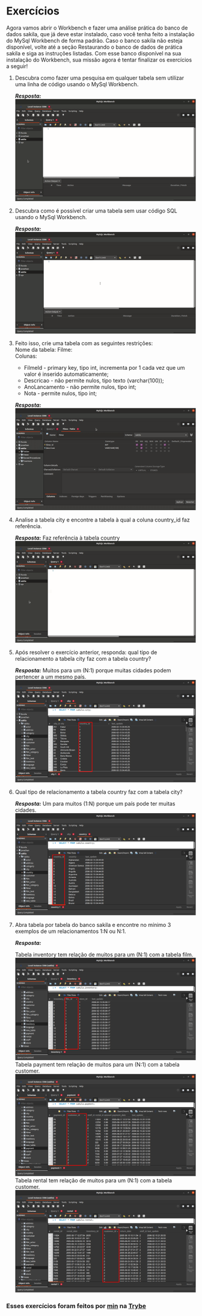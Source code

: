 # Exercícios

Agora vamos abrir o Workbench e fazer uma análise prática do banco de dados sakila, que já deve estar instalado, caso você tenha feito a instalação do MySql Workbench de forma padrão. Caso o banco sakila não esteja disponível, volte até a seção Restaurando o banco de dados de prática sakila e siga as instruções listadas. Com esse banco disponível na sua instalação do Workbench, sua missão agora é tentar finalizar os exercícios a seguir!

1. Descubra como fazer uma pesquisa em qualquer tabela sem utilizar uma linha de código usando o MySql Workbench.

   __*Resposta:*__
   ![Exercício 1](./imagens/exercicio-1.gif)

2. Descubra como é possível criar uma tabela sem usar código SQL usando o MySql Workbench.

   __*Resposta:*__
   ![Exercício 2](./imagens/exercicio-2.gif)

3. Feito isso, crie uma tabela com as seguintes restrições:<br/>
Nome da tabela: Filme:<br/>
Colunas:
   * FilmeId - primary key, tipo int, incrementa por 1 cada vez que um valor é inserido automaticamente;
   * Descricao - não permite nulos, tipo texto (varchar(100));
   * AnoLancamento - não permite nulos, tipo int;
   * Nota - permite nulos, tipo int;

   __*Resposta:*__
   ![Exercício 3](./imagens/exercicio-3.gif)

4. Analise a tabela city e encontre a tabela à qual a coluna country_id faz referência.

   __*Resposta:*__
   Faz referência à tabela country
   ![Exercício 4](./imagens/exercicio-4.gif)

5. Após resolver o exercício anterior, responda: qual tipo de relacionamento a tabela city faz com a tabela country?

   __*Resposta:*__
   Muitos para um (N:1) porque muitas cidades podem pertencer a um mesmo país.
   ![Exercício 5](./imagens/exercicio-5.png)

6. Qual tipo de relacionamento a tabela country faz com a tabela city?

   __*Resposta:*__
   Um para muitos (1:N) porque um país pode ter muitas cidades.
   ![Exercício 6](./imagens/exercicio-6.png)

7. Abra tabela por tabela do banco sakila e encontre no mínimo 3 exemplos de um relacionamentos 1:N ou N:1.

   __*Resposta:*__

   Tabela inventory tem relação de muitos para um (N:1) com a tabela film.
   ![Exercício 7](./imagens/exercicio-7-inventory.png)
   Tabela payment tem relação de muitos para um (N:1) com a tabela customer.
   ![Exercício 7](./imagens/exercicio-7-payment.png)
   Tabela rental tem relação de muitos para um (N:1) com a tabela customer.
   ![Exercício 7](./imagens/exercicio-7-rental.png)

### Esses exercícios foram feitos por [min](https://www.linkedin.com/in/jonathan-r-andrade/) na [Trybe](https://www.betrybe.com/)
